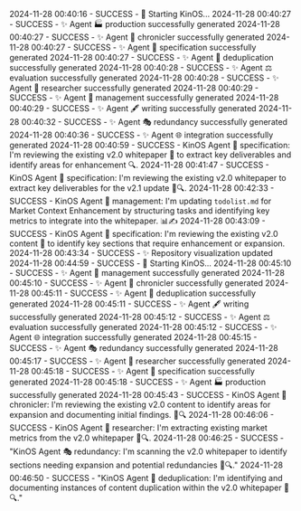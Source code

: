 2024-11-28 00:40:16 - SUCCESS - 🌟 Starting KinOS...
2024-11-28 00:40:27 - SUCCESS - ✨ Agent 🏭 production successfully generated
2024-11-28 00:40:27 - SUCCESS - ✨ Agent 📜 chronicler successfully generated
2024-11-28 00:40:27 - SUCCESS - ✨ Agent 📌 specification successfully generated
2024-11-28 00:40:27 - SUCCESS - ✨ Agent 👥 deduplication successfully generated
2024-11-28 00:40:28 - SUCCESS - ✨ Agent ⚖️ evaluation successfully generated
2024-11-28 00:40:28 - SUCCESS - ✨ Agent 🔬 researcher successfully generated
2024-11-28 00:40:29 - SUCCESS - ✨ Agent 🧭 management successfully generated
2024-11-28 00:40:29 - SUCCESS - ✨ Agent 🖋️ writing successfully generated
2024-11-28 00:40:32 - SUCCESS - ✨ Agent 🎭 redundancy successfully generated
2024-11-28 00:40:36 - SUCCESS - ✨ Agent 🌐 integration successfully generated
2024-11-28 00:40:59 - SUCCESS - KinOS Agent 📌 specification: I'm reviewing the existing v2.0 whitepaper 📄 to extract key deliverables and identify areas for enhancement 🔍.
2024-11-28 00:41:47 - SUCCESS - KinOS Agent 📌 specification: I'm reviewing the existing v2.0 whitepaper to extract key deliverables for the v2.1 update 📄🔍.
2024-11-28 00:42:33 - SUCCESS - KinOS Agent 🧭 management: I'm updating `todolist.md` for Market Context Enhancement by structuring tasks and identifying key metrics to integrate into the whitepaper. 📊✍️
2024-11-28 00:43:09 - SUCCESS - KinOS Agent 📌 specification: I'm reviewing the existing v2.0 content 📖 to identify key sections that require enhancement or expansion.
2024-11-28 00:43:34 - SUCCESS - ✨ Repository visualization updated
2024-11-28 00:44:59 - SUCCESS - 🌟 Starting KinOS...
2024-11-28 00:45:10 - SUCCESS - ✨ Agent 🧭 management successfully generated
2024-11-28 00:45:10 - SUCCESS - ✨ Agent 📜 chronicler successfully generated
2024-11-28 00:45:11 - SUCCESS - ✨ Agent 👥 deduplication successfully generated
2024-11-28 00:45:11 - SUCCESS - ✨ Agent 🖋️ writing successfully generated
2024-11-28 00:45:12 - SUCCESS - ✨ Agent ⚖️ evaluation successfully generated
2024-11-28 00:45:12 - SUCCESS - ✨ Agent 🌐 integration successfully generated
2024-11-28 00:45:15 - SUCCESS - ✨ Agent 🎭 redundancy successfully generated
2024-11-28 00:45:17 - SUCCESS - ✨ Agent 🔬 researcher successfully generated
2024-11-28 00:45:18 - SUCCESS - ✨ Agent 📌 specification successfully generated
2024-11-28 00:45:18 - SUCCESS - ✨ Agent 🏭 production successfully generated
2024-11-28 00:45:43 - SUCCESS - KinOS Agent 📜 chronicler: I'm reviewing the existing v2.0 content to identify areas for expansion and documenting initial findings. 📄🔍
2024-11-28 00:46:06 - SUCCESS - KinOS Agent 🔬 researcher: I'm extracting existing market metrics from the v2.0 whitepaper 📄🔍.
2024-11-28 00:46:25 - SUCCESS - "KinOS Agent 🎭 redundancy: I'm scanning the v2.0 whitepaper to identify sections needing expansion and potential redundancies 📄🔍."
2024-11-28 00:46:50 - SUCCESS - "KinOS Agent 👥 deduplication: I'm identifying and documenting instances of content duplication within the v2.0 whitepaper 📄🔍."
